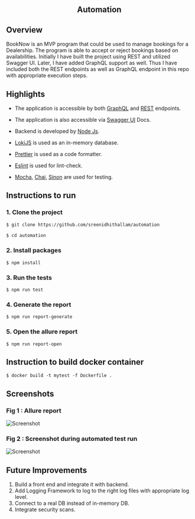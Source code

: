 <h2 align="center">Automation</h2>

## Overview
BookNow is an MVP program that could be used to manage bookings for a Dealership. The program is able to accept or reject bookings based on availabilities. Initially I have built the project using REST and utilized Swagger UI. Later, I have added GraphQL support as well. Thus I have included both the REST endpoints as well as  GraphQL endpoint in this repo with appropriate execution steps.

## Highlights

- The application is accessible by both [GraphQL](https://graphql.org/) and [REST](https://restfulapi.net/) endpoints.
- The application is also accessible via [Swagger UI](https://swagger.io/tools/swagger-ui/) Docs.

- Backend is developed by [Node Js](https://nodejs.org/en/download/).
- [LokiJS](https://github.com/techfort/LokiJS) is used as an in-memory database.
- [Prettier](https://prettier.io/) is used as a  code formatter.
- [Eslint](https://eslint.org/) is used for lint-check.
- [Mocha](https://mochajs.org/), [Chai](https://www.chaijs.com/), [Sinon](https://sinonjs.org/) are used for testing.

## Instructions to run

### 1. Clone the project
```bash
$ git clone https://github.com/sreenidhithallam/automation
```

```bash
$ cd automation
```

### 2. Install packages


```
$ npm install
```

### 3. Run the tests

```
$ npm run test
```

### 4. Generate the report

```
$ npm run report-generate
```

### 5. Open the allure report

```
$ npm run report-open
```

## Instruction to build docker container

```
$ docker build -t mytest -f Dockerfile .
```

##  Screenshots

  ### Fig 1 : Allure report
  ![Screenshot](https://github.com/sreenidhithallam/vehicle-booking-system/blob/main/screenshots/getBookingCapacity_default.png)
  
  ### Fig 2 : Screenshot during automated test run
  ![Screenshot](https://github.com/sreenidhithallam/vehicle-booking-system/blob/main/screenshots/setBookingCapacity.png)
  
  
##  Future Improvements
1. Build a front end and integrate it with backend.
2. Add Logging Framework to log to the right log files with appropriate log level.
3. Connect to a real DB instead of in-memory DB.
4. Integrate security scans.
